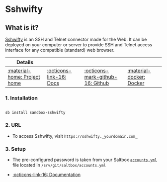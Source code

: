 # Sshwifty

## What is it?

[Sshwifty](https://github.com/nirui/sshwifty) is an SSH and Telnet connector made for the Web. It can be deployed on your computer or server to provide SSH and Telnet access interface for any compatible (standard) web browser.

| Details     |             |             |             |
|-------------|-------------|-------------|-------------|
| [:material-home: Project home ](https://github.com/nirui/sshwifty) | [:octicons-link-16: Docs](https://github.com/nirui/sshwifty) | [:octicons-mark-github-16: Github](https://github.com/nirui/sshwifty) | [:material-docker: Docker ](https://hub.docker.com/r/niruix/sshwifty)|

### 1. Installation

``` shell

sb install sandbox-sshwifty

```

### 2. URL

- To access Sshwifty, visit `https://sshwifty._yourdomain.com_`

### 3. Setup

- The pre-configured password is taken from your Saltbox [`accounts.yml`](/saltbox/install/install#configuration) file located in `/srv/git/saltbox/accounts.yml`

- [:octicons-link-16: Documentation](https://github.com/nirui/sshwifty)
